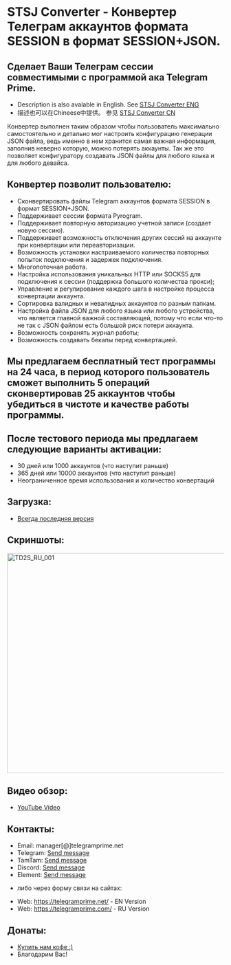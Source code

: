 # STSJ Converter - Конвертер Телеграм аккаунтов формата SESSION  в формат SESSION+JSON.
## Сделает Ваши Телеграм сессии совместимыми с программой ака Telegram Prime.
 
 * Description is also avalable in English. See [STSJ Converter ENG](https://github.com/telegram-prime/Telegram-.Session-to-.Session-.Json-Converter)
 * 描述也可以在Chineese中提供。 参见 [STSJ Converter CN](https://github.com/telegram-prime/Telegram-.Session-to-.Session-.Json-Converter-CN)

Конвертер выполнен таким образом чтобы пользователь максимально самостоятельно и детально мог настроить конфигурацию генерации JSON файла, ведь именно в нем хранится самая важная информация, заполнив неверно которую, можно потерять аккаунты. Так же это позволяет конфигуратору создавать JSON файлы для любого языка и для любого девайса.
 
## Конвертер позволит пользователю:
 - Сконвертировать файлы Telegram аккаунтов формата SESSION в формат SESSION+JSON.
 - Поддерживает сессии формата Pyrogram.
 - Поддерживает повторную авторизацию учетной записи (создает новую сессию).
 - Поддерживает возможность отключения других сессий на аккаунте при конвертации или переавторизации.
 - Возможность установки настраиваемого количества повторных попыток подключения и задержек подключения.
 - Многопоточная работа.
 - Настройка использования уникальных HTTP или SOCKS5 для подключения к сессии (поддержка большого количества прокси);
 - Управление и регулирование каждого шага в настройке процесса конвертации аккаунта.
 - Сортировка валидных и невалидных аккаунтов по разным папкам.
 - Настройка файла JSON для любого языка или любого устройства, что является главной важной составляющей, потому что если что-то не так с JSON файлом есть большой риск потери аккаунта.
 - Возможность сохранять журнал работы;
 - Возможность создавать бекапы перед конвертацией.


## Мы предлагаем бесплатный тест программы на 24 часа, в период которого пользователь сможет выполнить 5 операций сконвертировав 25 аккаунтов чтобы убедиться в чистоте и качестве работы программы.


## После тестового периода мы предлагаем следующие варианты активации: 
- 30 дней или 1000 аккаунтов (что наступит раньше)
- 365 дней или 10000 аккаунтов (что наступит раньше)
- Неограниченное время использования и количество конвертаций


## Загрузка:
 - [Всегда последняя версия](https://github.com/telegram-prime/Telegram-.Session-to-.Session-.Json-Converter-RU/releases/latest)


## Скриншоты:
<img width="512" alt="TD2S_RU_001" src="https://github.com/user-attachments/assets/774e3e3c-c8d0-4715-901c-6cb0135132cc" />


## Видео обзор:
- [YouTube Video](https://www.youtube.com/watch?v=5J3nTmHHeFc)


##  Контакты:
- Email:    manager[@]telegramprime.net
- Telegram: [Send message](https://telegramprime.com/telegram-contact)
- TamTam:   [Send message](https://telegramprime.com/tamtam-contact)
- Discord:  [Send message](https://telegramprime.com/discord-contact)
- Element:  [Send message](https://telegramprime.com/element-contact)

* либо через форму связи на сайтах:
- Wеb: https://telegramprime.net/ - EN Version
- Wеb: https://telegramprime.com/ - RU Version


## Донаты:
* [Купить нам кофе :)](https://nowpayments.io/donation/telegramprime)
* Благодарим Вас!



